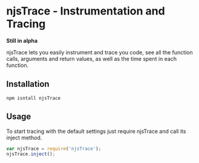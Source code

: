 # njsTrace - Instrumentation and Tracing

**Still in alpha**

njsTrace lets you easily instrument and trace you code, see all the function calls, arguments and return values,
as well as the time spent in each function.

## Installation
`npm isntall njsTrace`

## Usage
To start tracing with the default settings just require njsTrace and call its inject method.
```javascript
var njsTrace = require('njsTrace');
njsTrace.inject();

```